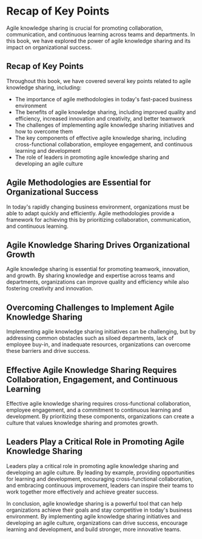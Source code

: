 # Recap of Key Points

Agile knowledge sharing is crucial for promoting collaboration, communication, and continuous learning across teams and departments. In this book, we have explored the power of agile knowledge sharing and its impact on organizational success.

Recap of Key Points
-------------------

Throughout this book, we have covered several key points related to agile knowledge sharing, including:

* The importance of agile methodologies in today's fast-paced business environment
* The benefits of agile knowledge sharing, including improved quality and efficiency, increased innovation and creativity, and better teamwork
* The challenges of implementing agile knowledge sharing initiatives and how to overcome them
* The key components of effective agile knowledge sharing, including cross-functional collaboration, employee engagement, and continuous learning and development
* The role of leaders in promoting agile knowledge sharing and developing an agile culture

Agile Methodologies are Essential for Organizational Success
------------------------------------------------------------

In today's rapidly changing business environment, organizations must be able to adapt quickly and efficiently. Agile methodologies provide a framework for achieving this by prioritizing collaboration, communication, and continuous learning.

Agile Knowledge Sharing Drives Organizational Growth
----------------------------------------------------

Agile knowledge sharing is essential for promoting teamwork, innovation, and growth. By sharing knowledge and expertise across teams and departments, organizations can improve quality and efficiency while also fostering creativity and innovation.

Overcoming Challenges to Implement Agile Knowledge Sharing
----------------------------------------------------------

Implementing agile knowledge sharing initiatives can be challenging, but by addressing common obstacles such as siloed departments, lack of employee buy-in, and inadequate resources, organizations can overcome these barriers and drive success.

Effective Agile Knowledge Sharing Requires Collaboration, Engagement, and Continuous Learning
---------------------------------------------------------------------------------------------

Effective agile knowledge sharing requires cross-functional collaboration, employee engagement, and a commitment to continuous learning and development. By prioritizing these components, organizations can create a culture that values knowledge sharing and promotes growth.

Leaders Play a Critical Role in Promoting Agile Knowledge Sharing
-----------------------------------------------------------------

Leaders play a critical role in promoting agile knowledge sharing and developing an agile culture. By leading by example, providing opportunities for learning and development, encouraging cross-functional collaboration, and embracing continuous improvement, leaders can inspire their teams to work together more effectively and achieve greater success.

In conclusion, agile knowledge sharing is a powerful tool that can help organizations achieve their goals and stay competitive in today's business environment. By implementing agile knowledge sharing initiatives and developing an agile culture, organizations can drive success, encourage learning and development, and build stronger, more innovative teams.
